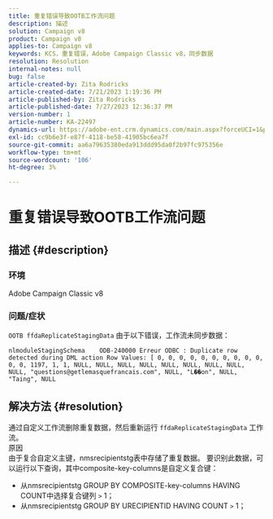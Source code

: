 ```yaml
---
title: 重复错误导致OOTB工作流问题
description: 描述
solution: Campaign v8
product: Campaign v8
applies-to: Campaign v8
keywords: KCS，重复错误，Adobe Campaign Classic v8，同步数据
resolution: Resolution
internal-notes: null
bug: false
article-created-by: Zita Rodricks
article-created-date: 7/21/2023 1:19:36 PM
article-published-by: Zita Rodricks
article-published-date: 7/27/2023 12:36:37 PM
version-number: 1
article-number: KA-22497
dynamics-url: https://adobe-ent.crm.dynamics.com/main.aspx?forceUCI=1&pagetype=entityrecord&etn=knowledgearticle&id=7bfa0e37-c927-ee11-9966-6045bd0065b6
exl-id: cc9b6e3f-e87f-4118-be58-41905bc6ea7f
source-git-commit: aa6a79635380eda913ddd95da0f2b97fc975356e
workflow-type: tm+mt
source-wordcount: '106'
ht-degree: 3%

---
```


# 重复错误导致OOTB工作流问题

## 描述 {#description}


### 环境

Adobe Campaign Classic v8

### 问题/症状

`OOTB ffdaReplicateStagingData` 由于以下错误，工作流未同步数据：

`nlmoduleStagingSchema    ODB-240000 Erreur ODBC : Duplicate row detected during DML action Row Values: [ 0, 0, 0, 0, 0, 0, 0, 0, 0, 0, 0, 0, 1197, 1, 1, NULL, NULL, NULL, NULL, NULL, NULL, NULL, NULL, NULL, "questions@getlemasquefrancais.com", NULL, "L��on", NULL, "Taing", NULL`




## 解决方法 {#resolution}


通过自定义工作流删除重复数据，然后重新运行 `ffdaReplicateStagingData` 工作流。
<br>原因 <br>
由于复合自定义主键，nmsrecipientstg表中存储了重复数据。 要识别此数据，可以运行以下查询，其中composite-key-columns是自定义复合键：

- 从nmsrecipientstg GROUP BY COMPOSITE-key-columns HAVING COUNT中选择复合键列 `>`  1；
- 从nmsrecipientstg GROUP BY URECIPIENTID HAVING COUNT `>`  1；
